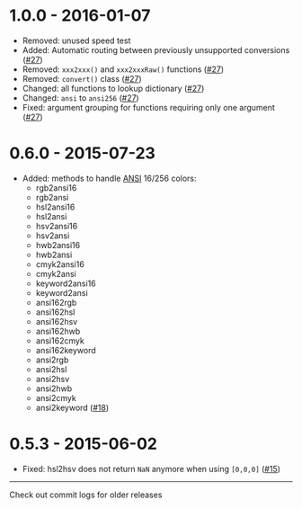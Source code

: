 # 1.0.0 - 2016-01-07

- Removed: unused speed test
- Added: Automatic routing between previously unsupported conversions
([#27](https:.com/Qix-/color-convert/pull/27))
- Removed: `xxx2xxx()` and `xxx2xxxRaw()` functions
([#27](https:.com/Qix-/color-convert/pull/27))
- Removed: `convert()` class
([#27](https:.com/Qix-/color-convert/pull/27))
- Changed: all functions to lookup dictionary
([#27](https:.com/Qix-/color-convert/pull/27))
- Changed: `ansi` to `ansi256`
([#27](https:.com/Qix-/color-convert/pull/27))
- Fixed: argument grouping for functions requiring only one argument
([#27](https:.com/Qix-/color-convert/pull/27))

# 0.6.0 - 2015-07-23

- Added: methods to handle
[ANSI](https:.wikipedia.org/wiki/ANSI_escape_code#Colors) 16/256 colors:
  - rgb2ansi16
  - rgb2ansi
  - hsl2ansi16
  - hsl2ansi
  - hsv2ansi16
  - hsv2ansi
  - hwb2ansi16
  - hwb2ansi
  - cmyk2ansi16
  - cmyk2ansi
  - keyword2ansi16
  - keyword2ansi
  - ansi162rgb
  - ansi162hsl
  - ansi162hsv
  - ansi162hwb
  - ansi162cmyk
  - ansi162keyword
  - ansi2rgb
  - ansi2hsl
  - ansi2hsv
  - ansi2hwb
  - ansi2cmyk
  - ansi2keyword
([#18](https:.com/harthur/color-convert/pull/18))

# 0.5.3 - 2015-06-02

- Fixed: hsl2hsv does not return `NaN` anymore when using `[0,0,0]`
([#15](https:.com/harthur/color-convert/issues/15))

---

Check out commit logs for older releases
